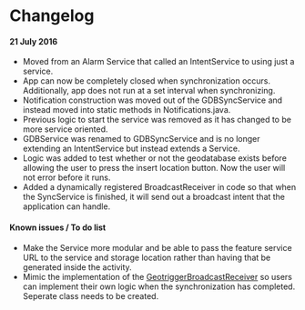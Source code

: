 # Changelog
#### 21 July 2016
* Moved from an Alarm Service that called an IntentService to using just a service.
* App can now be completely closed when synchronization occurs.  Additionally, app does not run at a set interval when synchronizing.
* Notification construction was moved out of the GDBSyncService and instead moved into static methods in Notifications.java.
* Previous logic to start the service was removed as it has changed to be more service oriented.
* GDBService was renamed to GDBSyncService and is no longer extending an IntentService but instead extends a Service.
* Logic was added to test whether or not the geodatabase exists before allowing the user to press the insert location button.  Now the user will not error before it runs.
* Added a dynamically registered BroadcastReceiver in code so that when the SyncService is finished, it will send out a broadcast intent that the application can handle.

#### Known issues / To do list
* Make the Service more modular and be able to pass the feature service URL to the service and storage location rather than having that be generated inside the activity.
* Mimic the implementation of the [GeotriggerBroadcastReceiver](https://developers.arcgis.com/geotrigger-service/guide/android-handling-events/) so users can implement their own logic when the synchronization has completed.  Seperate class needs to be created.

